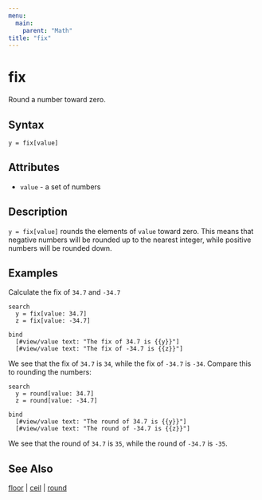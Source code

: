 ```yaml
---
menu:
  main:
    parent: "Math"
title: "fix"
---
```


# fix

Round a number toward zero.

## Syntax

```eve
y = fix[value]
```

## Attributes

- `value` - a set of numbers

## Description

`y = fix[value]` rounds the elements of `value` toward zero. This means that negative numbers will be rounded up to the nearest integer, while positive numbers will be rounded down. 

## Examples

Calculate the fix of `34.7` and `-34.7`

```eve
search
  y = fix[value: 34.7]
  z = fix[value: -34.7]

bind
  [#view/value text: "The fix of 34.7 is {{y}}"]
  [#view/value text: "The fix of -34.7 is {{z}}"]
```

We see that the fix of `34.7` is `34`, while the fix of `-34.7` is `-34`. Compare this to rounding the numbers:

```eve
search
  y = round[value: 34.7]
  z = round[value: -34.7]

bind
  [#view/value text: "The round of 34.7 is {{y}}"]
  [#view/value text: "The round of -34.7 is {{z}}"]
```

We see that the round of `34.7` is `35`, while the round of `-34.7` is `-35`.

## See Also

[floor](../floor) | [ceil](../ceil) | [round](../round)